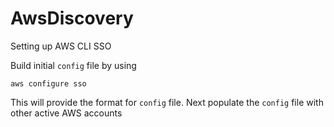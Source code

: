 # AwsDiscovery

Setting up AWS CLI SSO

Build initial `config` file by using 

`aws configure sso`

This will provide the format for `config` file.
Next populate the `config` file with other active AWS accounts 
